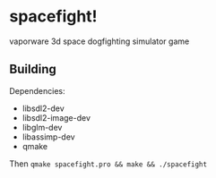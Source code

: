 # spacefight!

vaporware 3d space dogfighting simulator game

## Building

Dependencies:

 * libsdl2-dev
 * libsdl2-image-dev
 * libglm-dev
 * libassimp-dev
 * qmake

Then `qmake spacefight.pro && make && ./spacefight`
